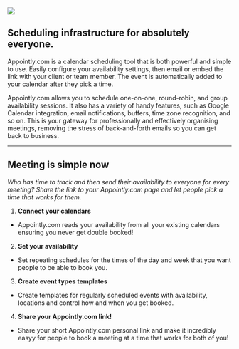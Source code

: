 <img src="https://github.com/dev-lotus/RequestTalk/blob/main/CalendlyApp/src/assets/images/RequestTalk.svg">

## Scheduling infrastructure for absolutely everyone. 

Appointly.com is a calendar scheduling tool that is both powerful and simple to use. Easily configure your availability settings, then email or embed the link with your client or team member. The event is automatically added to your calendar after they pick a time. 

Appointly.com allows you to schedule one-on-one, round-robin, and group availability sessions. It also has a variety of handy features, such as Google Calendar integration, email notifications, buffers, time zone recognition, and so on.
This is your gateway for professionally and effectively organising meetings, removing the stress of back-and-forth emails so you can get back to business.

- - - -

## Meeting is simple now

_Who has time to track and then send their availability to everyone for every meeting? Share the link to your Appointly.com page and let people pick a time that works for them._


1. __Connect your calendars__
  * Appointly.com reads your availability from all your existing calendars ensuring you never get double booked!

2. __Set your availability__
  * Set repeating schedules for the times of the day and week that you want people to be able to book you.

3. __Create event types templates__
  * Create templates for regularly scheduled events with availability, locations and control how and when you get booked.

4. __Share your Appointly.com link!__
  * Share your short Appointly.com personal link and make it incredibly easyy for people to book a meeting at a time that works for both of you!

